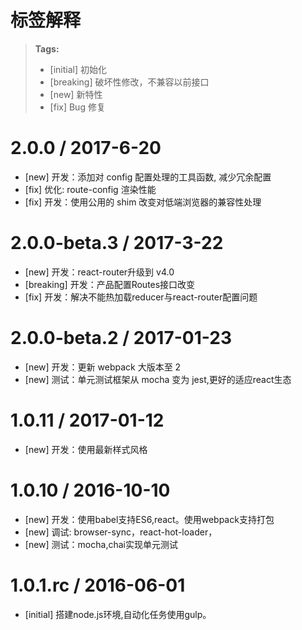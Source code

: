 # 标签解释
> **Tags:**
> - [initial] 初始化
> - [breaking] 破坏性修改，不兼容以前接口
> - [new] 新特性
> - [fix] Bug 修复

2.0.0 / 2017-6-20
==================
- [new] 开发：添加对 config 配置处理的工具函数, 减少冗余配置
- [fix] 优化: route-config 渲染性能
- [fix] 开发：使用公用的 shim 改变对低端浏览器的兼容性处理

2.0.0-beta.3 / 2017-3-22
==================
- [new] 开发：react-router升级到 v4.0
- [breaking] 开发：产品配置Routes接口改变
- [fix] 开发：解决不能热加载reducer与react-router配置问题

2.0.0-beta.2 / 2017-01-23
==================
- [new] 开发：更新 webpack 大版本至 2
- [new] 测试：单元测试框架从 mocha 变为 jest,更好的适应react生态

1.0.11 / 2017-01-12
==================
- [new] 开发：使用最新样式风格

1.0.10 / 2016-10-10
==================
- [new] 开发：使用babel支持ES6,react。使用webpack支持打包
- [new] 调试: browser-sync，react-hot-loader，
- [new] 测试：mocha,chai实现单元测试

1.0.1.rc / 2016-06-01
==================
- [initial] 搭建node.js环境,自动化任务使用gulp。
